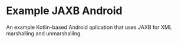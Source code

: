 # Example JAXB Android
An example Kotlin-based Android aplication that uses JAXB for XML marshalling and unmarshalling.
